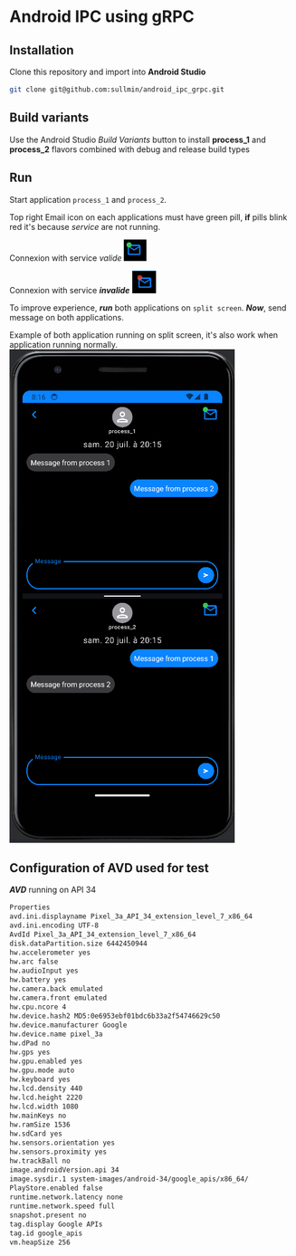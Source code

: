 # Android IPC using gRPC

## Installation

Clone this repository and import into **Android Studio**

```bash
git clone git@github.com:sullmin/android_ipc_grpc.git
```

## Build variants

Use the Android Studio *Build Variants* button to install **process_1** and **process_2** flavors
combined with debug and release build types

## Run

Start application `process_1` and `process_2`.

Top right Email icon on each applications must have green pill, **if** pills blink red it's because
*service* are not running.

Connexion with service *valide*
![Green Pill](images/green_pill.png)

Connexion with service ***invalide***
![Red Blink Pill](images/red_pill.png)

To improve experience, ***run*** both applications on `split screen`.
***Now***, send message on both applications.

Example of both application running on split screen, it's also work when application running
normally.
![Split Screen](images/split_screen.png)

## Configuration of AVD used for test

***AVD*** running on API 34

```
Properties
avd.ini.displayname Pixel_3a_API_34_extension_level_7_x86_64
avd.ini.encoding UTF-8
AvdId Pixel_3a_API_34_extension_level_7_x86_64
disk.dataPartition.size 6442450944
hw.accelerometer yes
hw.arc false
hw.audioInput yes
hw.battery yes
hw.camera.back emulated
hw.camera.front emulated
hw.cpu.ncore 4
hw.device.hash2 MD5:0e6953ebf01bdc6b33a2f54746629c50
hw.device.manufacturer Google
hw.device.name pixel_3a
hw.dPad no
hw.gps yes
hw.gpu.enabled yes
hw.gpu.mode auto
hw.keyboard yes
hw.lcd.density 440
hw.lcd.height 2220
hw.lcd.width 1080
hw.mainKeys no
hw.ramSize 1536
hw.sdCard yes
hw.sensors.orientation yes
hw.sensors.proximity yes
hw.trackBall no
image.androidVersion.api 34
image.sysdir.1 system-images/android-34/google_apis/x86_64/
PlayStore.enabled false
runtime.network.latency none
runtime.network.speed full
snapshot.present no
tag.display Google APIs
tag.id google_apis
vm.heapSize 256
```